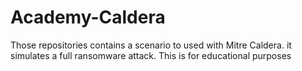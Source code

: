 # Academy-Caldera

Those repositories contains a scenario to used with Mitre Caldera. it simulates a full ransomware attack.
This is for educational purposes
